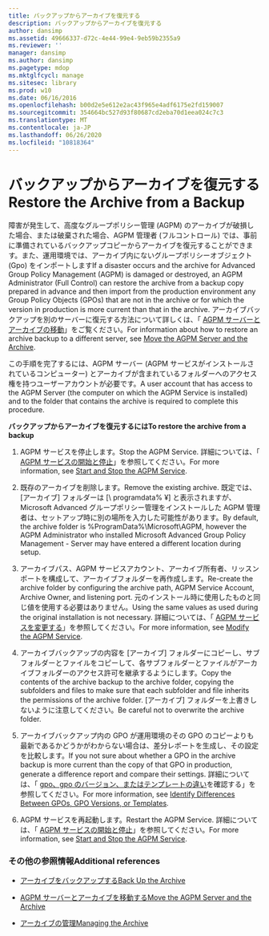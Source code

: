 ```yaml
---
title: バックアップからアーカイブを復元する
description: バックアップからアーカイブを復元する
author: dansimp
ms.assetid: 49666337-d72c-4e44-99e4-9eb59b2355a9
ms.reviewer: ''
manager: dansimp
ms.author: dansimp
ms.pagetype: mdop
ms.mktglfcycl: manage
ms.sitesec: library
ms.prod: w10
ms.date: 06/16/2016
ms.openlocfilehash: b00d2e5e612e2ac43f965e4adf6175e2fd159007
ms.sourcegitcommit: 354664bc527d93f80687cd2eba70d1eea024c7c3
ms.translationtype: MT
ms.contentlocale: ja-JP
ms.lasthandoff: 06/26/2020
ms.locfileid: "10818364"
---
```

# <span data-ttu-id="8dea9-103">バックアップからアーカイブを復元する</span><span class="sxs-lookup"><span data-stu-id="8dea9-103">Restore the Archive from a Backup</span></span>


<span data-ttu-id="8dea9-104">障害が発生して、高度なグループポリシー管理 (AGPM) のアーカイブが破損した場合、または破棄された場合、AGPM 管理者 (フルコントロール) では、事前に準備されているバックアップコピーからアーカイブを復元することができます。また、運用環境では、アーカイブ内にないグループポリシーオブジェクト (Gpo) をインポートします</span><span class="sxs-lookup"><span data-stu-id="8dea9-104">If a disaster occurs and the archive for Advanced Group Policy Management (AGPM) is damaged or destroyed, an AGPM Administrator (Full Control) can restore the archive from a backup copy prepared in advance and then import from the production environment any Group Policy Objects (GPOs) that are not in the archive or for which the version in production is more current than that in the archive.</span></span> <span data-ttu-id="8dea9-105">アーカイブバックアップを別のサーバーに復元する方法について詳しくは、「 [AGPM サーバーとアーカイブの移動](move-the-agpm-server-and-the-archive.md)」をご覧ください。</span><span class="sxs-lookup"><span data-stu-id="8dea9-105">For information about how to restore an archive backup to a different server, see [Move the AGPM Server and the Archive](move-the-agpm-server-and-the-archive.md).</span></span>

<span data-ttu-id="8dea9-106">この手順を完了するには、AGPM サーバー (AGPM サービスがインストールされているコンピューター) とアーカイブが含まれているフォルダーへのアクセス権を持つユーザーアカウントが必要です。</span><span class="sxs-lookup"><span data-stu-id="8dea9-106">A user account that has access to the AGPM Server (the computer on which the AGPM Service is installed) and to the folder that contains the archive is required to complete this procedure.</span></span>

**<span data-ttu-id="8dea9-107">バックアップからアーカイブを復元するには</span><span class="sxs-lookup"><span data-stu-id="8dea9-107">To restore the archive from a backup</span></span>**

1.  <span data-ttu-id="8dea9-108">AGPM サービスを停止します。</span><span class="sxs-lookup"><span data-stu-id="8dea9-108">Stop the AGPM Service.</span></span> <span data-ttu-id="8dea9-109">詳細については、「 [AGPM サービスの開始と停止](start-and-stop-the-agpm-service-agpm30ops.md)」を参照してください。</span><span class="sxs-lookup"><span data-stu-id="8dea9-109">For more information, see [Start and Stop the AGPM Service](start-and-stop-the-agpm-service-agpm30ops.md).</span></span>

2.  <span data-ttu-id="8dea9-110">既存のアーカイブを削除します。</span><span class="sxs-lookup"><span data-stu-id="8dea9-110">Remove the existing archive.</span></span> <span data-ttu-id="8dea9-111">既定では、[アーカイブ] フォルダーは [\ programdata% ¥] と表示されますが、Microsoft Advanced グループポリシー管理をインストールした AGPM 管理者は、セットアップ時に別の場所を入力した可能性があります。</span><span class="sxs-lookup"><span data-stu-id="8dea9-111">By default, the archive folder is %ProgramData%\\Microsoft\\AGPM, however the AGPM Administrator who installed Microsoft Advanced Group Policy Management - Server may have entered a different location during setup.</span></span>

3.  <span data-ttu-id="8dea9-112">アーカイブパス、AGPM サービスアカウント、アーカイブ所有者、リッスンポートを構成して、アーカイブフォルダーを再作成します。</span><span class="sxs-lookup"><span data-stu-id="8dea9-112">Re-create the archive folder by configuring the archive path, AGPM Service Account, Archive Owner, and listening port.</span></span> <span data-ttu-id="8dea9-113">元のインストール時に使用したものと同じ値を使用する必要はありません。</span><span class="sxs-lookup"><span data-stu-id="8dea9-113">Using the same values as used during the original installation is not necessary.</span></span> <span data-ttu-id="8dea9-114">詳細については、「 [AGPM サービスを変更する](modify-the-agpm-service-agpm30ops.md)」を参照してください。</span><span class="sxs-lookup"><span data-stu-id="8dea9-114">For more information, see [Modify the AGPM Service](modify-the-agpm-service-agpm30ops.md).</span></span>

4.  <span data-ttu-id="8dea9-115">アーカイブバックアップの内容を [アーカイブ] フォルダーにコピーし、サブフォルダーとファイルをコピーして、各サブフォルダーとファイルがアーカイブフォルダーのアクセス許可を継承するようにします。</span><span class="sxs-lookup"><span data-stu-id="8dea9-115">Copy the contents of the archive backup to the archive folder, copying the subfolders and files to make sure that each subfolder and file inherits the permissions of the archive folder.</span></span> <span data-ttu-id="8dea9-116">[アーカイブ] フォルダーを上書きしないように注意してください。</span><span class="sxs-lookup"><span data-stu-id="8dea9-116">Be careful not to overwrite the archive folder.</span></span>

5.  <span data-ttu-id="8dea9-117">アーカイブバックアップ内の GPO が運用環境のその GPO のコピーよりも最新であるかどうかがわからない場合は、差分レポートを生成し、その設定を比較します。</span><span class="sxs-lookup"><span data-stu-id="8dea9-117">If you not sure about whether a GPO in the archive backup is more current than the copy of that GPO in production, generate a difference report and compare their settings.</span></span> <span data-ttu-id="8dea9-118">詳細については、「 [gpo、gpo のバージョン、またはテンプレートの違い](identify-differences-between-gpos-gpo-versions-or-templates-agpm30ops.md)を確認する」を参照してください。</span><span class="sxs-lookup"><span data-stu-id="8dea9-118">For more information, see [Identify Differences Between GPOs, GPO Versions, or Templates](identify-differences-between-gpos-gpo-versions-or-templates-agpm30ops.md).</span></span>

6.  <span data-ttu-id="8dea9-119">AGPM サービスを再起動します。</span><span class="sxs-lookup"><span data-stu-id="8dea9-119">Restart the AGPM Service.</span></span> <span data-ttu-id="8dea9-120">詳細については、「 [AGPM サービスの開始と停止](start-and-stop-the-agpm-service-agpm30ops.md)」を参照してください。</span><span class="sxs-lookup"><span data-stu-id="8dea9-120">For more information, see [Start and Stop the AGPM Service](start-and-stop-the-agpm-service-agpm30ops.md).</span></span>

### <span data-ttu-id="8dea9-121">その他の参照情報</span><span class="sxs-lookup"><span data-stu-id="8dea9-121">Additional references</span></span>

-   [<span data-ttu-id="8dea9-122">アーカイブをバックアップする</span><span class="sxs-lookup"><span data-stu-id="8dea9-122">Back Up the Archive</span></span>](back-up-the-archive.md)

-   [<span data-ttu-id="8dea9-123">AGPM サーバーとアーカイブを移動する</span><span class="sxs-lookup"><span data-stu-id="8dea9-123">Move the AGPM Server and the Archive</span></span>](move-the-agpm-server-and-the-archive.md)

-   [<span data-ttu-id="8dea9-124">アーカイブの管理</span><span class="sxs-lookup"><span data-stu-id="8dea9-124">Managing the Archive</span></span>](managing-the-archive.md)

 

 





